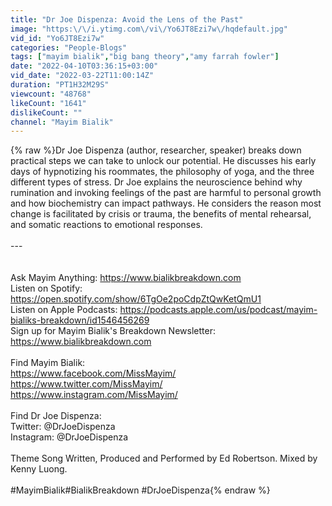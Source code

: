 ```yaml
---
title: "Dr Joe Dispenza: Avoid the Lens of the Past"
image: "https:\/\/i.ytimg.com\/vi\/Yo6JT8Ezi7w\/hqdefault.jpg"
vid_id: "Yo6JT8Ezi7w"
categories: "People-Blogs"
tags: ["mayim bialik","big bang theory","amy farrah fowler"]
date: "2022-04-10T03:36:15+03:00"
vid_date: "2022-03-22T11:00:14Z"
duration: "PT1H32M29S"
viewcount: "48768"
likeCount: "1641"
dislikeCount: ""
channel: "Mayim Bialik"
---
```

{% raw %}Dr Joe Dispenza (author, researcher, speaker) breaks down practical steps we can take to unlock our potential. He discusses his early days of hypnotizing his roommates, the philosophy of yoga, and the three different types of stress. Dr Joe explains the neuroscience behind why rumination and invoking feelings of the past are harmful to personal growth and how biochemistry can impact pathways. He considers the reason most change is facilitated by crisis or trauma, the benefits of mental rehearsal, and somatic reactions to emotional responses. <br /><br />---<br /><br /><br />Ask Mayim Anything: <a rel="nofollow" target="blank" href="https://www.bialikbreakdown.com​​">https://www.bialikbreakdown.com​​</a><br />Listen on Spotify: <a rel="nofollow" target="blank" href="https://open.spotify.com/show/6TgOe2poCdpZtQwKetQmU1">https://open.spotify.com/show/6TgOe2poCdpZtQwKetQmU1</a><br />Listen on Apple Podcasts: <a rel="nofollow" target="blank" href="https://podcasts.apple.com/us/podcast/mayim-bialiks-breakdown/id1546456269">https://podcasts.apple.com/us/podcast/mayim-bialiks-breakdown/id1546456269</a><br />Sign up for Mayim Bialik's Breakdown Newsletter: <a rel="nofollow" target="blank" href="https://www.bialikbreakdown.com​​">https://www.bialikbreakdown.com​​</a><br /><br />Find Mayim Bialik:<br /><a rel="nofollow" target="blank" href="https://www.facebook.com/MissMayim/​​​">https://www.facebook.com/MissMayim/​​​</a><br /><a rel="nofollow" target="blank" href="https://www.twitter.com/MissMayim/​​​">https://www.twitter.com/MissMayim/​​​</a><br /><a rel="nofollow" target="blank" href="https://www.instagram.com/MissMayim/​​​">https://www.instagram.com/MissMayim/​​​</a><br /><br />Find Dr Joe Dispenza:<br />Twitter: @DrJoeDispenza<br />Instagram: @DrJoeDispenza<br /><br />Theme Song Written, Produced and Performed by Ed Robertson. Mixed by Kenny Luong. <br /><br />#MayimBialik​​​ #BialikBreakdown #DrJoeDispenza{% endraw %}
